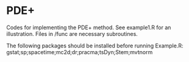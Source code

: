 # PDE+

Codes for implementing the PDE+ method. See example1.R for an illustration. Files in /func are necessary subroutines.

The following packages should be installed before running Example.R:
gstat;sp;spacetime;mc2d;dr;pracma;tsDyn;Stem;mvtnorm

